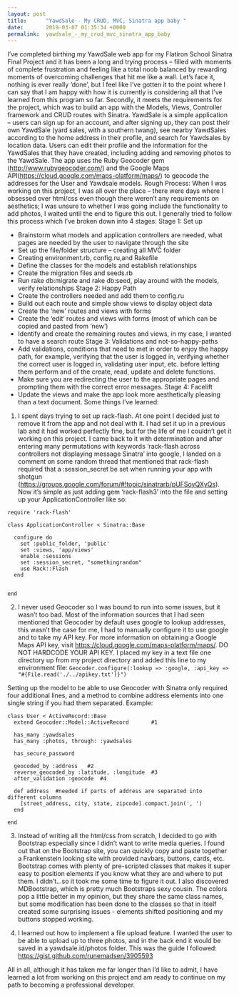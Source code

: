```yaml
---
layout: post
title:      "YawdSale - My CRUD, MVC, Sinatra app baby "
date:       2019-03-07 01:35:34 +0000
permalink:  yawdsale_-_my_crud_mvc_sinatra_app_baby
---
```


I’ve completed birthing my YawdSale web app for my Flatiron School Sinatra Final Project and it has been a long and trying process – filled with moments of complete frustration and feeling like a total noob balanced by rewarding moments of overcoming challenges that hit me like a wall. Let’s face it, nothing is ever really ‘done’, but I feel like I’ve gotten it to the point where I can say that I am happy with how it is currently is considering all that I’ve learned from this program so far. Secondly, it meets the requirements for the project, which was to build an app with the Models, Views, Controller framework and CRUD routes with Sinatra.
YawdSale is a simple application – users can sign up for an account, and after signing up, they can post their own YawdSale (yard sales, with a southern twang), see nearby YawdSales according to the home address in their profile, and search for Yawdsales by location data. Users can edit their profile and the information for the YawdSales that they have created, including adding and removing photos to the YawdSale. The app uses the Ruby Geocoder gem (http://www.rubygeocoder.com/) and the Google Maps API(https://cloud.google.com/maps-platform/maps/) to geocode the addresses for the User and Yawdsale models.
Rough Process:
When I was working on this project, I was all over the place – there were days where I obsessed over html/css even though there weren’t any requirements on aesthetics; I was unsure to whether I was going include the functionality to add photos, I waited until the end to figure this out. I generally tried to follow this process which I’ve broken down into 4 stages:
Stage 1: Set up
* Brainstorm what models and application controllers are needed, what pages are needed by the user to navigate through the site
* Set up the file/folder structure – creating all MVC folder
* Creating environment.rb, config.ru,and Rakefile
* Define the classes for the models and establish relationships
* Create the migration files and seeds.rb
* Run rake db:migrate and rake db:seed, play around with the models, verify relationships
Stage 2: Happy Path
* Create the controllers needed and add them to config.ru
* Build out each route and simple show views to display object data
* Create the ‘new’ routes and views with forms
* Create the ‘edit’ routes and views with forms (most of which can be copied and pasted from ‘new’)
* Identify and create the remaining routes and views, in my case, I wanted to have a search route
Stage 3: Validations and not-so-happy-paths
* Add validations, conditions that need to met in order to enjoy the happy path, for example, verifying that the user is logged in, verifying whether the correct user is logged in, validating user input, etc. before letting them perform and of the create, read, update and delete functions.
* Make sure you are redirecting the user to the appropriate pages and prompting them with the correct error messages.
Stage 4: Facelift
* Update the views and make the app look more aesthetically pleasing than a text document.
Some things I’ve learned:
1)	I spent days trying to set up rack-flash. At one point I decided just to remove it from the app and not deal with it. I had set it up in a previous lab and it had worked perfectly fine, but for the life of me I couldn’t get it working on this project. I came back to it with determination and after entering many permutations with keywords ‘rack-flash across controllers not displaying message Sinatra’ into google, I landed on a comment on some random thread that mentioned that rack-flash required that a :session_secret be set when running your app with shotgun (https://groups.google.com/forum/#!topic/sinatrarb/pUFSoyQXyQs).
Now it’s simple as just adding gem ‘rack-flash3’ into the file and setting up your ApplicationController like so:


```
require 'rack-flash'

class ApplicationController < Sinatra::Base

  configure do
    set :public_folder, 'public'
    set :views, 'app/views'
    enable :sessions
    set :session_secret, "somethingrandom"
    use Rack::Flash
  end


end
```


2)	 I never used Geocoder so I was bound to run into some issues, but it wasn’t too bad. Most of the information sources that I had seen mentioned that Geocoder by default uses google to lookup addresses, this wasn’t the case for me, I had to manually configure it to use google and to take my API key. For more information on obtaining a Google Maps API key, visit https://cloud.google.com/maps-platform/maps/. DO NOT HARDCODE YOUR API KEY. I placed my key in a text file one directory up from my project directory and added this line to my environment file:
`Geocoder.configure(:lookup => :google, :api_key => "#{File.read('./../apikey.txt')}")`

Setting up the model to be able to use Geocoder with Sinatra only required four additional lines, and a method to combine address elements into one single string if you had them separated. 
Example:
```
class User < ActiveRecord::Base
  extend Geocoder::Model::ActiveRecord       #1

  has_many :yawdsales
  has_many :photos, through: :yawdsales

  has_secure_password

  geocoded_by :address   #2
  reverse_geocoded_by :latitude, :longitude  #3
  after_validation :geocode  #4

  def address  #needed if parts of address are separated into different columns
    [street_address, city, state, zipcode].compact.join(', ')
  end

end
```

3)	Instead of writing all the html/css from scratch, I decided to go with Bootstrap especially since I didn’t want to write media queries. I found out that on the Bootstrap site, you can quickly copy and paste together a Frankenstein looking site with provided navbars, buttons, cards, etc. Bootstrap comes with plenty of pre-scripted classes that makes it super easy to position elements if you know what they are and where to put them. I didn’t…so it took me some time to figure it out. I also discovered MDBootstrap, which is pretty much Bootstraps sexy cousin. The colors pop a little better in my opinion, but they share the same class names, but some modification has been done to the classes so that in itself created some surprising issues - elements shifted positioning and my buttons stopped working.

4)	I learned out how to implement a file upload feature. I wanted the user to be able to upload up to three photos, and in the back end it would be saved in a yawdsale.id/photos folder. This was the guide I followed: https://gist.github.com/runemadsen/3905593

All in all, although it has taken me far longer than I’d like to admit, I have learned a lot from working on this project and am ready to continue on my path to becoming a professional developer.

